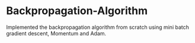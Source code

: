 # Backpropagation-Algorithm

Implemented the backpropagation algorithm from scratch using mini batch gradient descent, Momentum and Adam.
